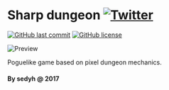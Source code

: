 # Sharp dungeon [![Twitter](https://img.shields.io/twitter/url/https/github.com/sedyh/sharp-dungeon.svg?style=social)](https://twitter.com/intent/tweet?text=Wow:&url=https%3A%2F%2Fgithub.com%2Fsedyh%2Fsharp-dungeon)

[![GitHub last commit](https://img.shields.io/github/last-commit/google/skia.svg)](https://github.com/sedyh/sharp-dungeon) 
[![GitHub license](https://img.shields.io/github/license/sedyh/sharp-dungeon.svg)](https://github.com/sedyh/sharp-dungeon/blob/master/LICENSE)

![Preview](https://i.gyazo.com/cd8ae202632f5494c31c2d072fbee2e3.gif "Preview")

Poguelike game based on pixel dungeon mechanics.
 
#### By sedyh @ 2017
